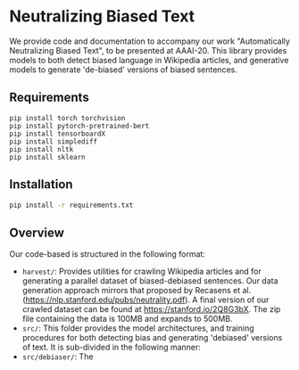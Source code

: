 # Neutralizing Biased Text

We provide code and documentation to accompany our work "Automatically Neutralizing Biased Text", to be presented at AAAI-20. This library provides models to both detect biased language in Wikipedia articles, and generative models to generate 'de-biased' versions of biased sentences.

## Requirements 

```
pip install torch torchvision
pip install pytorch-pretrained-bert
pip install tensorboardX
pip install simplediff
pip install nltk
pip install sklearn
```

## Installation

```bash
pip install -r requirements.txt
```

## Overview 
Our code-based is structured in the following format: 

* `harvest/`: Provides utilities for crawling Wikipedia articles and for generating a parallel dataset of biased-debiased sentences. Our data generation approach mirrors that proposed by Recasens et al. (https://nlp.stanford.edu/pubs/neutrality.pdf). A final version of our crawled dataset can be found at https://stanford.io/2Q8G3bX. The zip file containing the data is 100MB
and expands to 500MB. 
* `src/`: This folder provides the model architectures, and training procedures for both detecting bias and generating 'debiased' versions of text. It is sub-divided in the following manner: 
* `src/debiaser/`: The 
